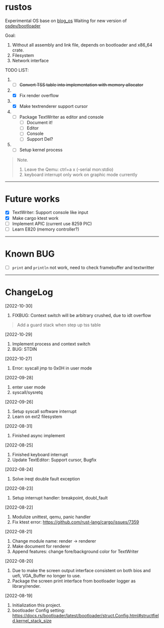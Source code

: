 # rustos
Experimental OS base on [blog_os](https://github.com/phil-opp/blog_os)
Waiting for new version of [osdev/bootloader](https://github.com/rust-osdev/bootloader)

Goal:
1. Without all assembly and link file, depends on bootloader and x86_64 crate.
2. Filesystem
3. Network interface

TODO LIST:
1. - [ ] ~~Convert TSS table into implementation with memory allocator~~
2. - [x] Fix render overflow
3. - [x] Make textrenderer support cursor
4. - [ ] Package TextWriter as editor and console
        - [ ] Document it!
        - [ ] Editor
        - [ ] Console
        - [ ] Support Del?
5. - [ ] Setup kernel process

> Note.
>
> 1. Leave the Qemu: ctrl+a x (-serial mon:stdio)
> 2. keyboard interrupt only work on graphic mode currently

---
# Future works
 - [x] TextWriter: Support console like input
 - [x] Make cargo ktest work
 - [ ] Implement APIC (current use 8259 PIC)
 - [ ] Learn E820 (memory controller?)

---
# Known BUG
 - [ ] `print` and `println` not work, need to check framebuffer and textwritter


---
# ChangeLog
[2022-10-30]
1. FIXBUG: Context switch will be arbitrary crushed, due to idt overflow
 > Add a guard stack when step up tss table

[2022-10-29]
1. Implement process and context switch
2. BUG: STDIN

[2022-10-27]
1. Error: syscall jmp to 0x0H in user mode

[2022-09-28]
1. enter user mode
2. syscall/sysretq

[2022-09-26]
1. Setup syscall software interrupt
2. Learn on ext2 filesystem

[2022-08-31]
1. Finished async implement

[2022-08-25]
1. Finished keyboard interrupt
2. Update TextEditor: Support cursor, Bugfix

[2022-08-24]
1. Solve ireqt double fault exception

[2022-08-23]
1. Setup interrupt handler: breakpoint, doubl_fault

[2022-08-22]
1. Modulize unittest, qemu, panic handler
2. Fix ktest error: https://github.com/rust-lang/cargo/issues/7359


[2022-08-21]
1. Change module name: render -> renderer
2. Make document for renderer
3. Append features: change fore/background color for TextWriter

[2022-08-20]
1. Due to make the screen output interface consistent on both bios and uefi, VGA_Buffer no longer to use.
2. Package the screen print interface from bootloader logger as library/render.

[2022-08-19] 
1. Initialization this project.
2. bootloader Config setting: https://docs.rs/bootloader/latest/bootloader/struct.Config.html#structfield.kernel_stack_size
